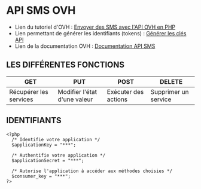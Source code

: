 # API SMS OVH
* Lien du tutoriel d'OVH : [Envoyer des SMS avec l'API OVH en PHP](https://www.ovh.com/fr/g1639.envoyer_des_sms_avec_lapi_ovh_en_php)
* Lien permettant de générer les identifiants (tokens) : [Générer les clés API](https://api.ovh.com/createToken/index.cgi?GET=/sms&GET=/sms/%2a&PUT=/sms/%2a&DELETE=/sms/%2a&POST=/sms/%2a)
* Lien de la documentation OVH : [Documentation API SMS](https://docs.ovh.com/display/public/CRSMSFAX/API+SMS)
## LES DIFFÉRENTES FONCTIONS
| GET                    | PUT                          | POST                 | DELETE               |
|------------------------|------------------------------|----------------------|----------------------|
| Récupérer les services | Modifier l'état d'une valeur | Exécuter des actions | Supprimer un service |
## IDENTIFIANTS
```
<?php
  /* Identifie votre application */
  $applicationKey = "***";
  
  /* Authentifie votre application */
  $applicationSecret = "***";
  
  /* Autorise l'application à accéder aux méthodes choisies */
  $consumer_key = "***";
?>
```
